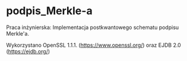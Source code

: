 # podpis_Merkle-a

Praca inżynierska: Implementacja postkwantowego schematu podpisu Merkle'a.

Wykorzystano OpenSSL 1.1.1. (https://www.openssl.org/) oraz  EJDB 2.0 (https://ejdb.org/)

